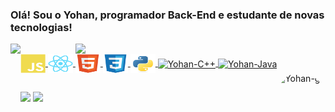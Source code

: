 ### Olá! Sou o Yohan, programador Back-End e estudante de novas tecnologias!

<a href="https://github.com/yohangreg">
<img align="left" height="165em" src="https://github-readme-stats.vercel.app/api/top-langs/?username=yohangreg&layout=compact&langs_count=7&theme=cobalt"/>
<img src="https://raw.githubusercontent.com/MicaelliMedeiros/micaellimedeiros/master/image/computer-illustration.png" min-width="400px" max-width="400px" width="400px" align="right">
<div style="display: inline_block"><br>
  <img align="center" alt="Yohan-Js" height="30" width="40" src="https://raw.githubusercontent.com/devicons/devicon/master/icons/javascript/javascript-plain.svg">
  <img align="center" alt="Yohan-React" height="30" width="40" src="https://raw.githubusercontent.com/devicons/devicon/master/icons/react/react-original.svg">
  <img align="center" alt="Yohan-HTML" height="30" width="40" src="https://raw.githubusercontent.com/devicons/devicon/master/icons/html5/html5-original.svg">
  <img align="center" alt="Yohan-CSS" height="30" width="40" src="https://raw.githubusercontent.com/devicons/devicon/master/icons/css3/css3-original.svg">
  <img align="center" alt="Yohan-Python" height="30" width="40" src="https://raw.githubusercontent.com/devicons/devicon/master/icons/python/python-original.svg">
  <img align="center" alt="Yohan-C++" height="30" width="40" src="https://cdn.jsdelivr.net/gh/devicons/devicon/icons/cplusplus/cplusplus-original.svg">
  <img align="center" alt="Yohan-Java" height="30" width="40" src="https://cdn.jsdelivr.net/gh/devicons/devicon/icons/java/java-original.svg"/>
  <img align="right" alt="Yohan-gif" height="150" style="border-radius:50px;" src="https://media.discordapp.net/attachments/1031919869387616286/1031921806812139561/Design_sem_nome.gif?width=650&height=656">
</div>


##

<div> 
  <a href = "mailto:yohanggg26@gmail.com"><img src="https://img.shields.io/badge/-Gmail-%23333?style=for-the-badge&logo=gmail&logoColor=white" target="_blank"></a>
  <a href="https://www.linkedin.com/in/yohangregorio" target="_blank"><img src="https://img.shields.io/badge/-LinkedIn-%230077B5?style=for-the-badge&logo=linkedin&logoColor=white" target="_blank"></a>
 
</div>
